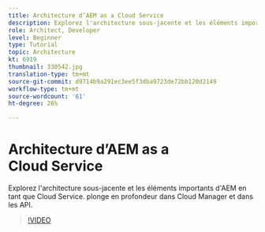 ```yaml
---
title: Architecture d’AEM as a Cloud Service
description: Explorez l'architecture sous-jacente et les éléments importants d'AEM en tant que Cloud Service. plonge en profondeur dans Cloud Manager et dans les API.
role: Architect, Developer
level: Beginner
type: Tutorial
topic: Architecture
kt: 6919
thumbnail: 330542.jpg
translation-type: tm+mt
source-git-commit: d9714b9a291ec3ee5f3dba9723de72bb120d2149
workflow-type: tm+mt
source-wordcount: '61'
ht-degree: 26%

---
```



# Architecture d’AEM as a Cloud Service

Explorez l&#39;architecture sous-jacente et les éléments importants d&#39;AEM en tant que Cloud Service. plonge en profondeur dans Cloud Manager et dans les API.

>[!VIDEO](https://video.tv.adobe.com/v/330542/?quality=12&learn=on)